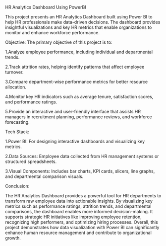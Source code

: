 HR Analytics Dashboard Using PowerBI

This project presents an HR Analytics Dashboard built using Power BI to help HR professionals make data-driven decisions. The dashboard provides insightful visualizations and key HR metrics that enable organizations to monitor and enhance workforce performance.

Objective: The primary objective of this project is to:

1.Analyze employee performance, including individual and departmental trends.

2.Track attrition rates, helping identify patterns that affect employee turnover.

3.Compare department-wise performance metrics for better resource allocation.

4.Monitor key HR indicators such as average tenure, satisfaction scores, and performance ratings.

5.Provide an interactive and user-friendly interface that assists HR managers in recruitment planning, performance reviews, and workforce forecasting.

Tech Stack:

1.Power BI: For designing interactive dashboards and visualizing key metrics.

2.Data Sources: Employee data collected from HR management systems or structured spreadsheets.

3.Visual Components: Includes bar charts, KPI cards, slicers, line graphs, and departmental comparison visuals.

Conclusion:

The HR Analytics Dashboard provides a powerful tool for HR departments to transform raw employee data into actionable insights. By visualizing key metrics such as performance ratings, attrition trends, and departmental comparisons, the dashboard enables more informed decision-making. It supports strategic HR initiatives like improving employee retention, recognizing high performers, and optimizing hiring processes. Overall, this project demonstrates how data visualization with Power BI can significantly enhance human resource management and contribute to organizational growth.
